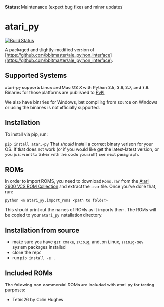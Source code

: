 **Status:** Maintenance (expect bug fixes and minor updates)

# atari_py

[![Build Status](https://travis-ci.org/openai/atari-py.svg?branch=master)](https://travis-ci.org/openai/atari-py)

A packaged and slightly-modified version of [https://github.com/bbitmaster/ale_python_interface](https://github.com/bbitmaster/ale_python_interface).

## Supported Systems

atari-py supports Linux and Mac OS X with Python 3.5, 3.6, 3.7, and 3.8.  Binaries for those platforms are published to [PyPI](https://pypi.org/project/atari-py/)

We also have binaries for Windows, but compiling from source on Windows or using the binaries is not officially supported.

## Installation

To install via pip, run:

```pip install atari-py```
That *should* install a correct binary verison for your OS. If that does not work (or if you would like get the latest-latest
version, or you just want to tinker with the code yourself) see next paragraph. 

## ROMs

In order to import ROMS, you need to download `Roms.rar` from the [Atari 2600 VCS ROM Collection](http://www.atarimania.com/rom_collection_archive_atari_2600_roms.html) and extract the `.rar` file.  Once you've done that, run:

`python -m atari_py.import_roms <path to folder>`

This should print out the names of ROMs as it imports them.  The ROMs will be copied to your `atari_py` installation directory.

## Installation from source

  -  make sure you have `git`, `cmake`, `zlib1g`, and, on Linux, `zlib1g-dev` system packages installed 
  -  clone the repo
  -  run `pip install -e .`

## Included ROMs

The following non-commercial ROMs are included with atari-py for testing purposes:

* Tetris26 by Colin Hughes
